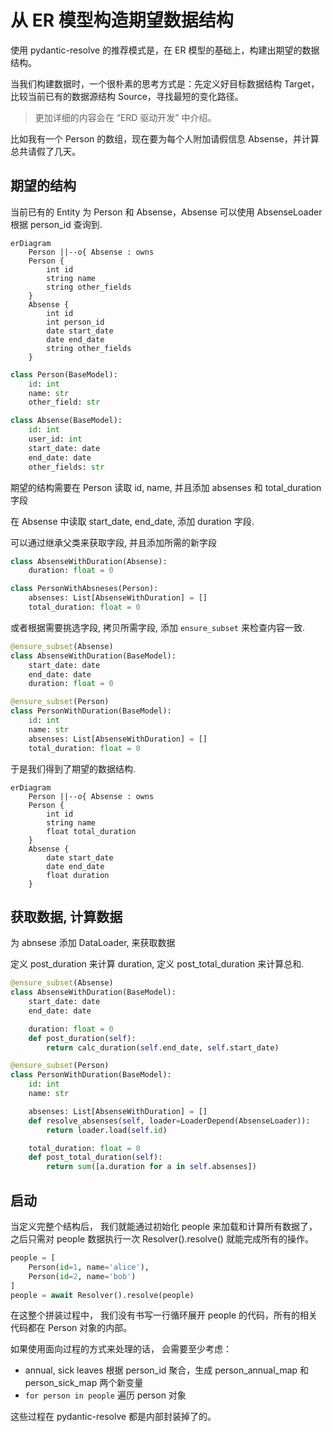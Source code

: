 # 从 ER 模型构造期望数据结构

使用 pydantic-resolve 的推荐模式是，在 ER 模型的基础上，构建出期望的数据结构。

当我们构建数据时，一个很朴素的思考方式是：先定义好目标数据结构 Target，比较当前已有的数据源结构 Source，寻找最短的变化路径。

> 更加详细的内容会在 “ERD 驱动开发” 中介绍。

比如我有一个 Person 的数组，现在要为每个人附加请假信息 Absense，并计算总共请假了几天。

## 期望的结构

当前已有的 Entity 为 Person 和 Absense，Absense 可以使用 AbsenseLoader 根据 person_id 查询到.

```mermaid
erDiagram
    Person ||--o{ Absense : owns
    Person {
        int id
        string name
        string other_fields
    }
    Absense {
        int id
        int person_id
        date start_date
        date end_date
        string other_fields
    }
```

```python
class Person(BaseModel):
    id: int
    name: str
    other_field: str

class Absense(BaseModel):
    id: int
    user_id: int
    start_date: date
    end_date: date
    other_fields: str
```

期望的结构需要在 Person 读取 id, name, 并且添加 absenses 和 total_duration 字段

在 Absense 中读取 start_date, end_date, 添加 duration 字段.

可以通过继承父类来获取字段, 并且添加所需的新字段

```python
class AbsenseWithDuration(Absense):
    duration: float = 0

class PersonWithAbsneses(Person):
    absenses: List[AbsenseWithDuration] = []
    total_duration: float = 0
```

或者根据需要挑选字段,  拷贝所需字段,  添加 `ensure_subset` 来检查内容一致.

```python
@ensure_subset(Absense)
class AbsenseWithDuration(BaseModel):
    start_date: date
    end_date: date
    duration: float = 0

@ensure_subset(Person)
class PersonWithDuration(BaseModel):
    id: int
    name: str
    absenses: List[AbsenseWithDuration] = []
    total_duration: float = 0
```

于是我们得到了期望的数据结构.

```mermaid
erDiagram
    Person ||--o{ Absense : owns
    Person {
        int id
        string name
        float total_duration
    }
    Absense {
        date start_date
        date end_date
        float duration
    }
```

## 获取数据, 计算数据

为 abnsese 添加 DataLoader, 来获取数据

定义 post_duration 来计算 duration, 定义 post_total_duration 来计算总和.

```python
@ensure_subset(Absense)
class AbsenseWithDuration(BaseModel):
    start_date: date
    end_date: date

    duration: float = 0
    def post_duration(self):
        return calc_duration(self.end_date, self.start_date)

@ensure_subset(Person)
class PersonWithDuration(BaseModel):
    id: int
    name: str

    absenses: List[AbsenseWithDuration] = []
    def resolve_absenses(self, loader=LoaderDepend(AbsenseLoader)):
        return loader.load(self.id)

    total_duration: float = 0
    def post_total_duration(self):
        return sum([a.duration for a in self.absenses])
```

## 启动

当定义完整个结构后， 我们就能通过初始化 people 来加载和计算所有数据了，之后只需对 people 数据执行一次 Resolver().resolve() 就能完成所有的操作。

```python
people = [
    Person(id=1, name='alice'),
    Person(id=2, name='bob')
]
people = await Resolver().resolve(people)
```

在这整个拼装过程中， 我们没有书写一行循环展开 people 的代码，所有的相关代码都在 Person 对象的内部。

如果使用面向过程的方式来处理的话， 会需要至少考虑：

- annual, sick leaves 根据 person_id 聚合，生成 person_annual_map 和 person_sick_map 两个新变量
- `for person in people` 遍历 person 对象

这些过程在 pydantic-resolve 都是内部封装掉了的。
